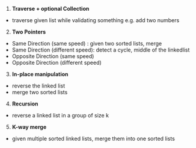 1. **Traverse + optional Collection**
  - traverse given list while validating something e.g. add two numbers

2. **Two Pointers**
  - Same Direction (same speed) : given two sorted lists, merge
  - Same Direction (different speed): detect a cycle, middle of the linkedlist
  - Opposite Direction (same speed)
  - Opposite Direction (different speed)

3. **In-place manipulation**
  - reverse the linked list
  - merge two sorted lists

4. **Recursion**
  - reverse a linked list in a group of size k

5. **K-way merge**
  - given multiple sorted linked lists, merge them into one sorted lists


